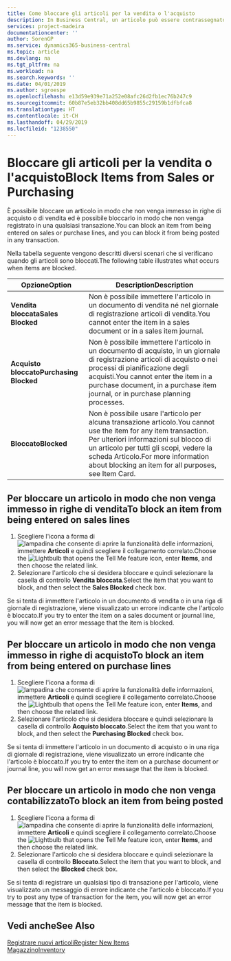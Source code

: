 ```yaml
---
title: Come bloccare gli articoli per la vendita o l'acquisto
description: In Business Central, un articolo può essere contrassegnato come bloccato per la vendita, per l'acquisto o per tutti gli scopi.
services: project-madeira
documentationcenter: ''
author: SorenGP
ms.service: dynamics365-business-central
ms.topic: article
ms.devlang: na
ms.tgt_pltfrm: na
ms.workload: na
ms.search.keywords: ''
ms.date: 04/01/2019
ms.author: sgroespe
ms.openlocfilehash: e13d59e939e71a252e08afc26d2fb1ec76b247c9
ms.sourcegitcommit: 60b87e5eb32bb408dd65b9855c29159b1dfbfca8
ms.translationtype: HT
ms.contentlocale: it-CH
ms.lasthandoff: 04/29/2019
ms.locfileid: "1238550"
---
```

# <a name="block-items-from-sales-or-purchasing"></a><span data-ttu-id="2bbdd-103">Bloccare gli articoli per la vendita o l'acquisto</span><span class="sxs-lookup"><span data-stu-id="2bbdd-103">Block Items from Sales or Purchasing</span></span>
<span data-ttu-id="2bbdd-104">È possibile bloccare un articolo in modo che non venga immesso in righe di acquisto o di vendita ed è possibile bloccarlo in modo che non venga registrato in una qualsiasi transazione.</span><span class="sxs-lookup"><span data-stu-id="2bbdd-104">You can block an item from being entered on sales or purchase lines, and you can block it from being posted in any transaction.</span></span>  

<span data-ttu-id="2bbdd-105">Nella tabella seguente vengono descritti diversi scenari che si verificano quando gli articoli sono bloccati.</span><span class="sxs-lookup"><span data-stu-id="2bbdd-105">The following table illustrates what occurs when items are blocked.</span></span>  

|<span data-ttu-id="2bbdd-106">Opzione</span><span class="sxs-lookup"><span data-stu-id="2bbdd-106">Option</span></span>|<span data-ttu-id="2bbdd-107">Description</span><span class="sxs-lookup"><span data-stu-id="2bbdd-107">Description</span></span>|  
|--------------------|------------|  
|<span data-ttu-id="2bbdd-108">**Vendita bloccata**</span><span class="sxs-lookup"><span data-stu-id="2bbdd-108">**Sales Blocked**</span></span>|<span data-ttu-id="2bbdd-109">Non è possibile immettere l'articolo in un documento di vendita né nel giornale di registrazione articoli di vendita.</span><span class="sxs-lookup"><span data-stu-id="2bbdd-109">You cannot enter the item in a sales document or in a sales item journal.</span></span>|  
|<span data-ttu-id="2bbdd-110">**Acquisto bloccato**</span><span class="sxs-lookup"><span data-stu-id="2bbdd-110">**Purchasing Blocked**</span></span>|<span data-ttu-id="2bbdd-111">Non è possibile immettere l'articolo in un documento di acquisto, in un giornale di registrazione articoli di acquisto o nei processi di pianificazione degli acquisti.</span><span class="sxs-lookup"><span data-stu-id="2bbdd-111">You cannot enter the item in a purchase document, in a purchase item journal, or in purchase planning processes.</span></span>|  
|<span data-ttu-id="2bbdd-112">**Bloccato**</span><span class="sxs-lookup"><span data-stu-id="2bbdd-112">**Blocked**</span></span>|<span data-ttu-id="2bbdd-113">Non è possibile usare l'articolo per alcuna transazione articolo.</span><span class="sxs-lookup"><span data-stu-id="2bbdd-113">You cannot use the item for any item transaction.</span></span> <span data-ttu-id="2bbdd-114">Per ulteriori informazioni sul blocco di un articolo per tutti gli scopi, vedere la scheda Articolo.</span><span class="sxs-lookup"><span data-stu-id="2bbdd-114">For more information about blocking an item for all purposes, see Item Card.</span></span>|  

## <a name="to-block-an-item-from-being-entered-on-sales-lines"></a><span data-ttu-id="2bbdd-115">Per bloccare un articolo in modo che non venga immesso in righe di vendita</span><span class="sxs-lookup"><span data-stu-id="2bbdd-115">To block an item from being entered on sales lines</span></span>  

1.  <span data-ttu-id="2bbdd-116">Scegliere l'icona a forma di ![lampadina che consente di aprire la funzionalità delle informazioni](media/ui-search/search_small.png "Informazioni sull'operazione che si desidera eseguire"), immettere **Articoli** e quindi scegliere il collegamento correlato.</span><span class="sxs-lookup"><span data-stu-id="2bbdd-116">Choose the ![Lightbulb that opens the Tell Me feature](media/ui-search/search_small.png "Tell me what you want to do") icon, enter **Items**, and then choose the related link.</span></span>  
2.  <span data-ttu-id="2bbdd-117">Selezionare l'articolo che si desidera bloccare e quindi selezionare la casella di controllo **Vendita bloccata**.</span><span class="sxs-lookup"><span data-stu-id="2bbdd-117">Select the item that you want to block, and then select the **Sales Blocked** check box.</span></span>  

<span data-ttu-id="2bbdd-118">Se si tenta di immettere l'articolo in un documento di vendita o in una riga di giornale di registrazione, viene visualizzato un errore indicante che l'articolo è bloccato.</span><span class="sxs-lookup"><span data-stu-id="2bbdd-118">If you try to enter the item on a sales document or journal line, you will now get an error message that the item is blocked.</span></span>

## <a name="to-block-an-item-from-being-entered-on-purchase-lines"></a><span data-ttu-id="2bbdd-119">Per bloccare un articolo in modo che non venga immesso in righe di acquisto</span><span class="sxs-lookup"><span data-stu-id="2bbdd-119">To block an item from being entered on purchase lines</span></span>  

1.  <span data-ttu-id="2bbdd-120">Scegliere l'icona a forma di ![lampadina che consente di aprire la funzionalità delle informazioni](media/ui-search/search_small.png "Informazioni sull'operazione che si desidera eseguire"), immettere **Articoli** e quindi scegliere il collegamento correlato.</span><span class="sxs-lookup"><span data-stu-id="2bbdd-120">Choose the ![Lightbulb that opens the Tell Me feature](media/ui-search/search_small.png "Tell me what you want to do") icon, enter **Items**, and then choose the related link.</span></span>  
2.  <span data-ttu-id="2bbdd-121">Selezionare l'articolo che si desidera bloccare e quindi selezionare la casella di controllo **Acquisto bloccato**.</span><span class="sxs-lookup"><span data-stu-id="2bbdd-121">Select the item that you want to block, and then select the **Purchasing Blocked** check box.</span></span>  

<span data-ttu-id="2bbdd-122">Se si tenta di immettere l'articolo in un documento di acquisto o in una riga di giornale di registrazione, viene visualizzato un errore indicante che l'articolo è bloccato.</span><span class="sxs-lookup"><span data-stu-id="2bbdd-122">If you try to enter the item on a purchase document or journal line, you will now get an error message that the item is blocked.</span></span>

## <a name="to-block-an-item-from-being-posted"></a><span data-ttu-id="2bbdd-123">Per bloccare un articolo in modo che non venga contabilizzato</span><span class="sxs-lookup"><span data-stu-id="2bbdd-123">To block an item from being posted</span></span>
1. <span data-ttu-id="2bbdd-124">Scegliere l'icona a forma di ![lampadina che consente di aprire la funzionalità delle informazioni](media/ui-search/search_small.png "Informazioni sull'operazione che si desidera eseguire"), immettere **Articoli** e quindi scegliere il collegamento correlato.</span><span class="sxs-lookup"><span data-stu-id="2bbdd-124">Choose the ![Lightbulb that opens the Tell Me feature](media/ui-search/search_small.png "Tell me what you want to do") icon, enter **Items**, and then choose the related link.</span></span>
2. <span data-ttu-id="2bbdd-125">Selezionare l'articolo che si desidera bloccare e quindi selezionare la casella di controllo **Bloccato**.</span><span class="sxs-lookup"><span data-stu-id="2bbdd-125">Select the item that you want to block, and then select the **Blocked** check box.</span></span>

<span data-ttu-id="2bbdd-126">Se si tenta di registrare un qualsiasi tipo di transazione per l'articolo, viene visualizzato un messaggio di errore indicante che l'articolo è bloccato.</span><span class="sxs-lookup"><span data-stu-id="2bbdd-126">If you try to post any type of transaction for the item, you will now get an error message that the item is blocked.</span></span>

## <a name="see-also"></a><span data-ttu-id="2bbdd-127">Vedi anche</span><span class="sxs-lookup"><span data-stu-id="2bbdd-127">See Also</span></span>  
[<span data-ttu-id="2bbdd-128">Registrare nuovi articoli</span><span class="sxs-lookup"><span data-stu-id="2bbdd-128">Register New Items</span></span>](inventory-how-register-new-items.md)  
[<span data-ttu-id="2bbdd-129">Magazzino</span><span class="sxs-lookup"><span data-stu-id="2bbdd-129">Inventory</span></span>](inventory-manage-inventory.md)  
